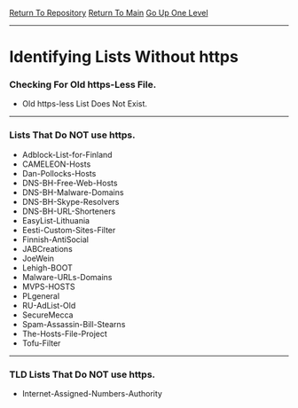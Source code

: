 [Return To Repository](https://github.com/deathbybandaid/piholeparser/)
[Return To Main](https://github.com/deathbybandaid/piholeparser/blob/master/RecentRunLogs/Mainlog.md)
[Go Up One Level](https://github.com/deathbybandaid/piholeparser/blob/master/RecentRunLogs/TopLevelScripts/40-Running-Initial-Tasks.md)
____________________________________
# Identifying Lists Without https

### Checking For Old https-Less File.
* Old https-less List Does Not Exist.

___________________________________________________________________
### Lists That Do NOT use https.
* Adblock-List-for-Finland
* CAMELEON-Hosts
* Dan-Pollocks-Hosts
* DNS-BH-Free-Web-Hosts
* DNS-BH-Malware-Domains
* DNS-BH-Skype-Resolvers
* DNS-BH-URL-Shorteners
* EasyList-Lithuania
* Eesti-Custom-Sites-Filter
* Finnish-AntiSocial
* JABCreations
* JoeWein
* Lehigh-BOOT
* Malware-URLs-Domains
* MVPS-HOSTS
* PLgeneral
* RU-AdList-Old
* SecureMecca
* Spam-Assassin-Bill-Stearns
* The-Hosts-File-Project
* Tofu-Filter

___________________________________________________________________
### TLD Lists That Do NOT use https.
* Internet-Assigned-Numbers-Authority
